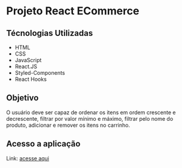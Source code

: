 # Projeto React ECommerce

## Técnologias Utilizadas

- HTML
- CSS
- JavaScript
- React.JS
- Styled-Components
- React Hooks

## Objetivo

O usuário deve ser capaz de ordenar os itens em ordem crescente e decrescente, filtrar por valor mínimo e máximo, filtrar pelo nome do produto, adicionar e remover os itens no carrinho.

## Acesso a aplicação

Link: [acesse aqui](https://fashionfusion.netlify.app/)
